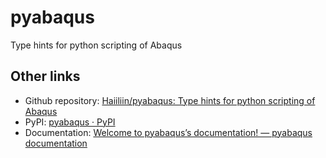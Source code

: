 # pyabaqus
 Type hints for python scripting of Abaqus

## Other links

- Github repository: [Haiiliin/pyabaqus: Type hints for python scripting of Abaqus](https://github.com/Haiiliin/pyabaqus)
- PyPI: [pyabaqus · PyPI](https://pypi.org/project/pyabaqus/)
- Documentation: [Welcome to pyabaqus’s documentation! — pyabaqus documentation](https://haiiliin.com/pyabaqus/)
